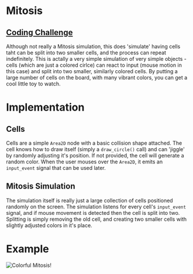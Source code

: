 # Mitosis
## [Coding Challenge](https://www.youtube.com/watch?v=jxGS3fKPKJA)

Although not really a Mitosis simulation, this does 'simulate' having cells taht can be split into two smaller cells, and the process can repeat indefinitely. This is actally a very simple simulation of very simple objects - cells (which are just a colored cirlce) can react to input (mouse motion in this case) and split into two smaller, similarly colored cells. By putting a large number of cells on the board, with many vibrant colors, you can get a cool little toy to watch.

# Implementation
## Cells
Cells are a simple `Area2D` node with a basic collision shape attached. The cell knows how to draw itself (simply a `draw_circle()` call) and can 'jiggle' by randomly adjusting it's position. If not provided, the cell will generate a random color. When the user mouses over the `Area2D`, it emits an `input_event` signal that can be used later.

## Mitosis Simulation
The simulation itself is really just a large collection of cells positioned randomly on the screen. The simulation listens for every cell's `input_event` signal, and if mouse movement is detected then the cell is split into two. Splitting is simply removing the old cell, and creating two smaller cells with slightly adjusted colors in it's place.

# Example
![Colorful Mitosis!](./mitosis.gif)
